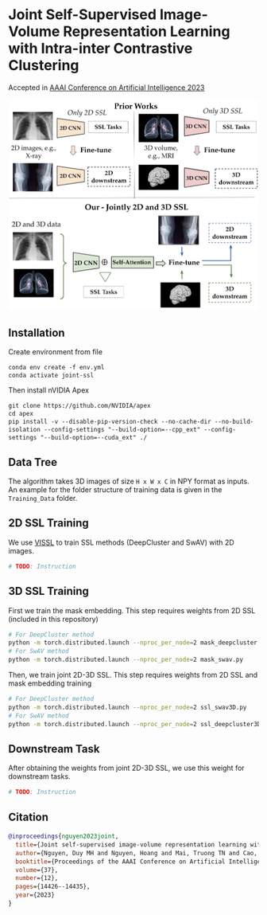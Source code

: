 # Joint Self-Supervised Image-Volume Representation Learning with Intra-inter Contrastive Clustering

Accepted in [AAAI Conference on Artificial Intelligence 2023](https://ojs.aaai.org/index.php/AAAI/article/view/26687)

![Overview](./figures/Overview.png)

## Installation

Create environment from file
```
conda env create -f env.yml
conda activate joint-ssl
```
Then install nVIDIA Apex
```
git clone https://github.com/NVIDIA/apex
cd apex
pip install -v --disable-pip-version-check --no-cache-dir --no-build-isolation --config-settings "--build-option=--cpp_ext" --config-settings "--build-option=--cuda_ext" ./
```

## Data Tree
The algorithm takes 3D images of size `H x W x C` in NPY format as inputs. An example for the folder structure of training data is given in the `Training_Data` folder.

## 2D SSL Training
We use [VISSL](https://github.com/facebookresearch/vissl) to train SSL methods (DeepCluster and SwAV) with 2D images.
```bash
# TODO: Instruction
```

## 3D SSL Training
First we train the mask embedding. This step requires weights from 2D SSL (included in this repository)
```bash
# For DeepCluster method
python -m torch.distributed.launch --nproc_per_node=2 mask_deepcluster.py
# For SwAV method
python -m torch.distributed.launch --nproc_per_node=2 mask_swav.py
```

Then, we train joint 2D-3D SSL. This step requires weights from 2D SSL and mask embedding training
```bash
# For DeepCluster method
python -m torch.distributed.launch --nproc_per_node=2 ssl_swav3D.py
# For SwAV method
python -m torch.distributed.launch --nproc_per_node=2 ssl_deepcluster3D.py
```

## Downstream Task
After obtaining the weights from joint 2D-3D SSL, we use this weight for downstream tasks.
```bash
# TODO: Instruction
```

## Citation
```bib
@inproceedings{nguyen2023joint,
  title={Joint self-supervised image-volume representation learning with intra-inter contrastive clustering},
  author={Nguyen, Duy MH and Nguyen, Hoang and Mai, Truong TN and Cao, Tri and Nguyen, Binh T and Ho, Nhat and Swoboda, Paul and Albarqouni, Shadi and Xie, Pengtao and Sonntag, Daniel},
  booktitle={Proceedings of the AAAI Conference on Artificial Intelligence},
  volume={37},
  number={12},
  pages={14426--14435},
  year={2023}
}
```